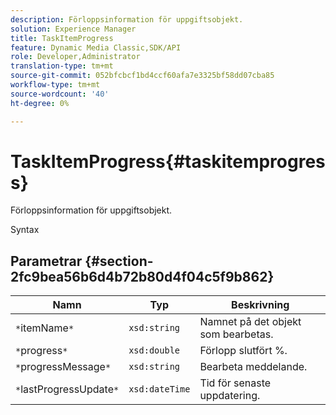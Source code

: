 ```yaml
---
description: Förloppsinformation för uppgiftsobjekt.
solution: Experience Manager
title: TaskItemProgress
feature: Dynamic Media Classic,SDK/API
role: Developer,Administrator
translation-type: tm+mt
source-git-commit: 052bfcbcf1bd4ccf60afa7e3325bf58dd07cba85
workflow-type: tm+mt
source-wordcount: '40'
ht-degree: 0%

---
```



# TaskItemProgress{#taskitemprogress}

Förloppsinformation för uppgiftsobjekt.

Syntax

## Parametrar {#section-2fc9bea56b6d4b72b80d4f04c5f9b862}

| Namn | Typ | Beskrivning |
|---|---|---|
| `*`itemName`*` | `xsd:string` | Namnet på det objekt som bearbetas. |
| `*`progress`*` | `xsd:double` | Förlopp slutfört %. |
| `*`progressMessage`*` | `xsd:string` | Bearbeta meddelande. |
| `*`lastProgressUpdate`*` | `xsd:dateTime` | Tid för senaste uppdatering. |

